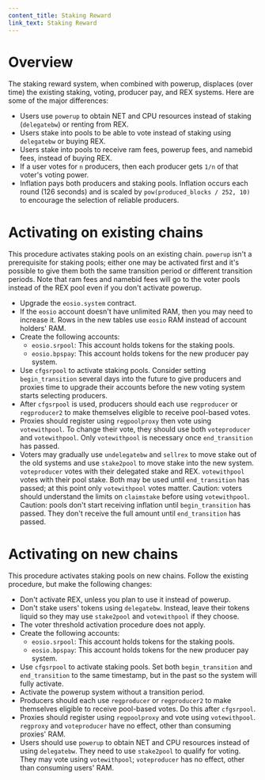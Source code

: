 ```yaml
---
content_title: Staking Reward
link_text: Staking Reward
---
```


# Overview

The staking reward system, when combined with powerup, displaces (over time) the existing staking, voting, producer pay, and REX systems. Here are some of the major differences:

* Users use `powerup` to obtain NET and CPU resources instead of staking (`delegatebw`) or renting from REX.
* Users stake into pools to be able to vote instead of staking using `delegatebw` or buying REX.
* Users stake into pools to receive ram fees, powerup fees, and namebid fees, instead of buying REX.
* If a user votes for `n` producers, then each producer gets `1/n` of that voter's voting power.
* Inflation pays both producers and staking pools. Inflation occurs each round (126 seconds) and is scaled by `pow(produced_blocks / 252, 10)` to encourage the selection of reliable producers.

# Activating on existing chains

This procedure activates staking pools on an existing chain. `powerup` isn't a prerequisite for staking pools; either one may be activated first and it's possible to give them both the same transition period or different transition periods. Note that ram fees and namebid fees will go to the voter pools instead of the REX pool even if you don't activate powerup.

* Upgrade the `eosio.system` contract.
* If the `eosio` account doesn't have unlimited RAM, then you may need to increase it. Rows in the new tables use `eosio` RAM instead of account holders' RAM.
* Create the following accounts:
  * `eosio.srpool`: This account holds tokens for the staking pools.
  * `eosio.bpspay`: This account holds tokens for the new producer pay system.
* Use `cfgsrpool` to activate staking pools. Consider setting `begin_transition` several days into the future to give producers and proxies time to upgrade their accounts before the new voting system starts selecting producers.
* After `cfgsrpool` is used, producers should each use `regproducer` or `regproducer2` to make themselves eligible to receive pool-based votes.
* Proxies should register using `regpoolproxy` then vote using `votewithpool`. To change their vote, they should use both `voteproducer` and `votewithpool`. Only `votewithpool` is necessary once `end_transition` has passed.
* Voters may gradually use `undelegatebw` and `sellrex` to move stake out of the old systems and use `stake2pool` to move stake into the new system. `voteproducer` votes with their delegated stake and REX. `votewithpool` votes with their pool stake. Both may be used until `end_transition` has passed; at this point only `votewithpool` votes matter. Caution: voters should understand the limits on `claimstake` before using `votewithpool`. Caution: pools don't start receiving inflation until `begin_transition` has passed. They don't receive the full amount until `end_transition` has passed.

# Activating on new chains

This procedure activates staking pools on new chains. Follow the existing procedure, but make the following changes:

* Don't activate REX, unless you plan to use it instead of powerup.
* Don't stake users' tokens using `delegatebw`. Instead, leave their tokens liquid so they may use `stake2pool` and `votewithpool` if they choose.
* The voter threshold activation procedure does not apply.
* Create the following accounts:
  * `eosio.srpool`: This account holds tokens for the staking pools.
  * `eosio.bpspay`: This account holds tokens for the new producer pay system.
* Use `cfgsrpool` to activate staking pools. Set both `begin_transition` and `end_transition` to the same timestamp, but in the past so the system will fully activate.
* Activate the powerup system without a transition period.
* Producers should each use `regproducer` or `regproducer2` to make themselves eligible to receive pool-based votes. Do this after `cfgsrpool`.
* Proxies should register using `regpoolproxy` and vote using `votewithpool`. `regproxy` and `voteproducer` have no effect, other than consuming proxies' RAM.
* Users should use `powerup` to obtain NET and CPU resources instead of using `delegatebw`. They need to use `stake2pool` to qualify for voting. They may vote using `votewithpool`; `voteproducer` has no effect, other than consuming users' RAM.
